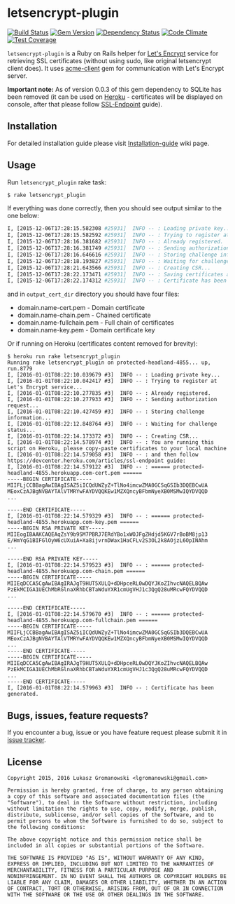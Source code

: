 # letsencrypt-plugin 
[![Build Status](https://travis-ci.org/lgromanowski/letsencrypt-plugin.svg?branch=master)](https://travis-ci.org/lgromanowski/letsencrypt-plugin) [![Gem Version](https://badge.fury.io/rb/letsencrypt_plugin.svg)](https://badge.fury.io/rb/letsencrypt_plugin) [![Dependency Status](https://gemnasium.com/lgromanowski/letsencrypt-plugin.svg)](https://gemnasium.com/lgromanowski/letsencrypt-plugin) [![Code Climate](https://codeclimate.com/github/lgromanowski/letsencrypt-plugin/badges/gpa.svg)](https://codeclimate.com/github/lgromanowski/letsencrypt-plugin) [![Test Coverage](https://codeclimate.com/github/lgromanowski/letsencrypt-plugin/badges/coverage.svg)](https://codeclimate.com/github/lgromanowski/letsencrypt-plugin/coverage)

`letsencrypt-plugin` is a Ruby on Rails helper for [Let's Encrypt](https://letsencrypt.org/) service for retrieving SSL certificates (without using sudo, like original letsencrypt client does). It uses [acme-client](https://github.com/unixcharles/acme-client) gem for communication with Let's Encrypt server.

**Important note:** As of version 0.0.3 of this gem dependency to SQLite has been removed (it can be used on [Heroku](https://www.heroku.com/) - certificates will be displayed on console, after that please follow [SSL-Endpoint](https://devcenter.heroku.com/articles/ssl-endpoint) guide).
 

## Installation

For detailed installation guide please visit [Installation-guide](https://github.com/lgromanowski/letsencrypt-plugin/wiki/Installation-guide) wiki page.

## Usage
Run `letsencrypt_plugin` rake task:
```bash
$ rake letsencrypt_plugin
```

If everything was done correctly, then you should see output similar to the one below:
```bash
I, [2015-12-06T17:28:15.582308 #25931]  INFO -- : Loading private key...
I, [2015-12-06T17:28:15.582592 #25931]  INFO -- : Trying to register at Let's Encrypt service...
I, [2015-12-06T17:28:16.381682 #25931]  INFO -- : Already registered.
I, [2015-12-06T17:28:16.381749 #25931]  INFO -- : Sending authorization request...
I, [2015-12-06T17:28:16.646616 #25931]  INFO -- : Storing challenge information...
I, [2015-12-06T17:28:18.193827 #25931]  INFO -- : Waiting for challenge status...
I, [2015-12-06T17:28:21.643566 #25931]  INFO -- : Creating CSR...
I, [2015-12-06T17:28:22.173471 #25931]  INFO -- : Saving certificates and key...
I, [2015-12-06T17:28:22.174312 #25931]  INFO -- : Certificate has been generated.
```
and in `output_cert_dir` directory you should have four files:
- domain.name-cert.pem - Domain certificate
- domain.name-chain.pem - Chained certificate
- domain.name-fullchain.pem - Full chain of certificates
- domain.name-key.pem - Domain certificate key

Or if running on Heroku (certificates content removed for brevity):

```
$ heroku run rake letsencrypt_plugin
Running rake letsencrypt_plugin on protected-headland-4855... up, run.8779
I, [2016-01-01T08:22:10.039679 #3]  INFO -- : Loading private key...
I, [2016-01-01T08:22:10.042417 #3]  INFO -- : Trying to register at Let's Encrypt service...
I, [2016-01-01T08:22:10.277835 #3]  INFO -- : Already registered.
I, [2016-01-01T08:22:10.277933 #3]  INFO -- : Sending authorization request...
I, [2016-01-01T08:22:10.427459 #3]  INFO -- : Storing challenge information...
I, [2016-01-01T08:22:12.848764 #3]  INFO -- : Waiting for challenge status...
I, [2016-01-01T08:22:14.173372 #3]  INFO -- : Creating CSR...
I, [2016-01-01T08:22:14.578974 #3]  INFO -- : You are running this script on Heroku, please copy-paste certificates to your local machine
I, [2016-01-01T08:22:14.579058 #3]  INFO -- : and then follow https://devcenter.heroku.com/articles/ssl-endpoint guide:
I, [2016-01-01T08:22:14.579122 #3]  INFO -- : ====== protected-headland-4855.herokuapp.com-cert.pem ======
-----BEGIN CERTIFICATE-----
MIIFLjCCBBagAwIBAgISAZ5iICQdUWZyZ+TlNo4imcwZMA0GCSqGSIb3DQEBCwUA
MEoxCzAJBgNVBAYTAlVTMRYwFAYDVQQKEw1MZXQncyBFbmNyeXB0MSMwIQYDVQQD
...

-----END CERTIFICATE-----
I, [2016-01-01T08:22:14.579329 #3]  INFO -- : ====== protected-headland-4855.herokuapp.com-key.pem ======
-----BEGIN RSA PRIVATE KEY-----
MIIEogIBAAKCAQEAqZsY9b9SM7PBRJ7ERdYBo1xWOJFgZHdjd5KGV7rBoBM8jp13
E/HmYqG1BIFGlOyW6cUXuiA+Xa8ijvrnDWax1HaCFLv2S3OL2k8AOjzL6OpINAhm
...

-----END RSA PRIVATE KEY-----
I, [2016-01-01T08:22:14.579523 #3]  INFO -- : ====== protected-headland-4855.herokuapp.com-chain.pem ======
-----BEGIN CERTIFICATE-----
MIIEqDCCA5CgAwIBAgIRAJgT9HUT5XULQ+dDHpceRL0wDQYJKoZIhvcNAQELBQAw
PzEkMCIGA1UEChMbRGlnaXRhbCBTaWduYXR1cmUgVHJ1c3QgQ28uMRcwFQYDVQQD
...

-----END CERTIFICATE-----
I, [2016-01-01T08:22:14.579670 #3]  INFO -- : ====== protected-headland-4855.herokuapp.com-fullchain.pem ======
-----BEGIN CERTIFICATE-----
MIIFLjCCBBagAwIBAgISAZ5iICQdUWZyZ+TlNo4imcwZMA0GCSqGSIb3DQEBCwUA
MEoxCzAJBgNVBAYTAlVTMRYwFAYDVQQKEw1MZXQncyBFbmNyeXB0MSMwIQYDVQQD
...
-----END CERTIFICATE-----
-----BEGIN CERTIFICATE-----
MIIEqDCCA5CgAwIBAgIRAJgT9HUT5XULQ+dDHpceRL0wDQYJKoZIhvcNAQELBQAw
PzEkMCIGA1UEChMbRGlnaXRhbCBTaWduYXR1cmUgVHJ1c3QgQ28uMRcwFQYDVQQD
...
-----END CERTIFICATE-----
I, [2016-01-01T08:22:14.579963 #3]  INFO -- : Certificate has been generated.
```

## Bugs, issues, feature requests?

If you encounter a bug, issue or you have feature request please submit it in [issue tracker](https://github.com/lgromanowski/letsencrypt-plugin/issues). 

## License

```
Copyright 2015, 2016 Lukasz Gromanowski <lgromanowski@gmail.com>

Permission is hereby granted, free of charge, to any person obtaining
a copy of this software and associated documentation files (the
"Software"), to deal in the Software without restriction, including
without limitation the rights to use, copy, modify, merge, publish,
distribute, sublicense, and/or sell copies of the Software, and to
permit persons to whom the Software is furnished to do so, subject to
the following conditions:

The above copyright notice and this permission notice shall be
included in all copies or substantial portions of the Software.

THE SOFTWARE IS PROVIDED "AS IS", WITHOUT WARRANTY OF ANY KIND,
EXPRESS OR IMPLIED, INCLUDING BUT NOT LIMITED TO THE WARRANTIES OF
MERCHANTABILITY, FITNESS FOR A PARTICULAR PURPOSE AND
NONINFRINGEMENT. IN NO EVENT SHALL THE AUTHORS OR COPYRIGHT HOLDERS BE
LIABLE FOR ANY CLAIM, DAMAGES OR OTHER LIABILITY, WHETHER IN AN ACTION
OF CONTRACT, TORT OR OTHERWISE, ARISING FROM, OUT OF OR IN CONNECTION
WITH THE SOFTWARE OR THE USE OR OTHER DEALINGS IN THE SOFTWARE.
```
